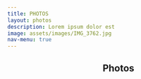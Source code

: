 ```yaml
---
title: PHOTOS
layout: photos
description: Lorem ipsum dolor est
image: assets/images/IMG_3762.jpg
nav-menu: true
---
```


<!-- Main -->
<div id="main" class="alt">

<!-- One -->
<section id="one">
    <div class="inner">
        <header class="major">
            <h1>Photos</h1>
        </header>

<!-- Content -->

<span class="image fit"><img src="{% link assets/images/banner.jpg %}" alt="" /></span>
<div class="box alt">
    <div class="row 50% uniform">
        <div class="4u"><span class="image fit"><img src="{% link assets/images/DSCF5110.JPG %}" alt="" /></span></div>
        <div class="4u"><span class="image fit"><img src="{% link assets/images/DSCF5111.JPG %}" alt="" /></span></div>
        <div class="4u$"><span class="image fit"><img src="{% link assets/images/DSCF5112.JPG %}" alt="" /></span></div>
        <!-- Break -->
        <div class="4u"><span class="image fit"><img src="{% link assets/images/DSCF5113.JPG %}" alt="" /></span></div>
        <div class="4u"><span class="image fit"><img src="{% link assets/images/DSCF5114.JPG %}" alt="" /></span></div>
        <div class="4u$"><span class="image fit"><img src="{% link assets/images/DSCF5115.JPG %}" alt="" /></span></div>
        <!-- Break -->
        <div class="4u"><span class="image fit"><img src="{% link assets/images/DSCF5118.JPG %}" alt="" /></span></div>
        <div class="4u"><span class="image fit"><img src="{% link assets/images/DSCF5119.JPG %}" alt="" /></span></div>
        <div class="4u$"><span class="image fit"><img src="{% link assets/images/DSCF5120.JPG %}" alt="" /></span></div>
    </div>
</div>

</div>
</section>

</div>
